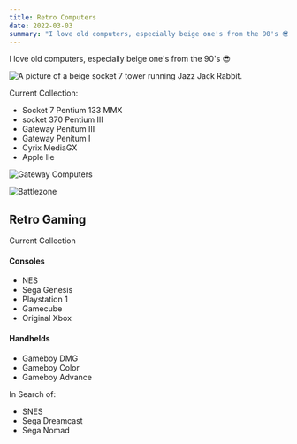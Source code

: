 ```yaml
---
title: Retro Computers
date: 2022-03-03
summary: "I love old computers, especially beige one's from the 90's 😎"
---
```

I love old computers, especially beige one's from the 90's 😎

![A picture of a beige socket 7 tower running Jazz Jack Rabbit.](/uploads/socket7.jpg)

Current Collection:
* Socket 7 Pentium 133 MMX
* socket 370 Pentium III
* Gateway Penitum III
* Gateway Penitum I
* Cyrix MediaGX
* Apple IIe

![Gateway Computers](/uploads/dell-gateway.jpg)

![Battlezone](/uploads/battlezone.jpg)

## Retro Gaming

Current Collection

#### Consoles
* NES
* Sega Genesis
* Playstation 1
* Gamecube 
* Original Xbox

#### Handhelds
* Gameboy DMG
* Gameboy Color
* Gameboy Advance

In Search of:
* SNES
* Sega Dreamcast
* Sega Nomad